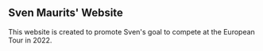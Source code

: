 ## Sven Maurits' Website
This website is created to promote Sven's goal to compete at the European Tour in 2022.
